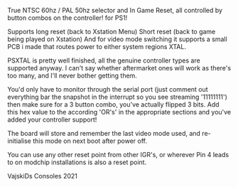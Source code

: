 True NTSC 60hz / PAL 50hz selector and In Game Reset, all controlled by button combos on the controller! for PS1!

Supports long reset (back to Xstation Menu)
Short reset (back to game being played on Xstation)
And for video mode switching it supports a small PCB i made that routes power to either system regions XTAL.

PSXTAL is pretty well finished, all the genuine controller types are supported anyway. I can't say whether aftermarket ones will work as there's too many, and I'll never bother getting them.

You'd only have to monitor through the serial port (just comment out everything bar the snapshot in the interrupt so you see streaming '11111111') then make sure for a 3 button combo, you've actually flipped 3 bits. Add this hex value to the according 'OR's' in the appropriate sections and you've added your controller support!

The board will store and remember the last video mode used, and re-initialise this mode on next boot after power off.

You can use any other reset point from other IGR's, or wherever Pin 4 leads to on modchip installations is also a reset point.

VajskiDs Consoles 2021




